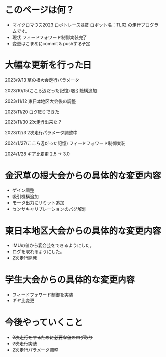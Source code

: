 # このページは何？
  * マイクロマウス2023 ロボトレース競技 ロボット名：TLR2 の走行プログラムです。
  * 現状 フィードフォワード制御実装完了
  * 変更はこまめにcommit & pushする予定

# 大幅な更新を行った日 
2023/9/13 草の根大会走行パラメータ

2023/10/15(ここら辺だった記憶) 吸引機構追加

2023/11/12 東日本地区大会後の調整

2023/11/20 ログ取りできた

2023/11/30 2次走行出来た？

2023/12/3  2次走行パラメータ調整中

2024/1/27(ここら辺だった記憶) フィードフォワード制御実装

2024/1/28 ギア比変更 2.5 → 3.0

# 金沢草の根大会からの具体的な変更内容
  * ゲイン調整
  * 吸引機構追加
  * モータ出力にリミット追加
  * センサキャリブレーションのバグ解消

# 東日本地区大会からの具体的な変更内容
  * IMUの値から宴会芸をできるようにした。
  * ログを取れるようにした。
  * 2次走行開発

# 学生大会からの具体的な変更内容
  * フィードフォワード制御を実装
  * ギヤ比変更

# 今後やっていくこと
  * ~~2次走行をするために必要な値のログ取り~~
  * ~~2次走行実装~~
  * 2次走行パラメータ調整